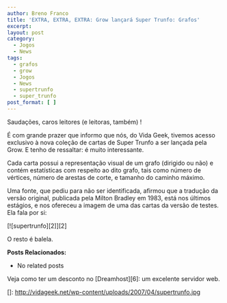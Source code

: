 ```yaml
---
author: Breno Franco
title: 'EXTRA, EXTRA, EXTRA: Grow lançará Super Trunfo: Grafos'
excerpt:
layout: post
category:
  - Jogos
  - News
tags:
  - grafos
  - grow
  - Jogos
  - News
  - supertrunfo
  - super_trunfo
post_format: [ ]
---
```

Saudações, caros leitores (e leitoras, também) !

É com grande prazer que informo que nós, do Vida Geek, tivemos acesso exclusivo à nova coleção de cartas de Super Trunfo a ser lançada pela Grow. E tenho de ressaltar: é muito interessante.

Cada carta possui a representação visual de um grafo (dirigido ou não) e contém estatísticas com respeito ao dito grafo, tais como número de vértices, número de arestas de corte, e tamanho do caminho máximo.

Uma fonte, que pediu para não ser identificada, afirmou que a tradução da versão original, publicada pela Milton Bradley em 1983, está nos últimos estágios, e nos ofereceu a imagem de uma das cartas da versão de testes. Ela fala por si:  
  
[![supertrunfo][2]][2]  


  
O resto é balela.

**Posts Relacionados:** 
*   No related posts










Veja como ter um desconto no [Dreamhost][6]: um excelente servidor web.

 []: http://vidageek.net/wp-content/uploads/2007/04/supertrunfo.jpg





